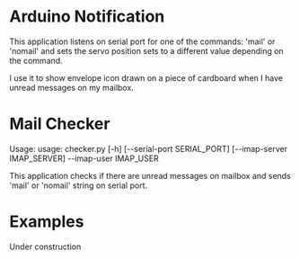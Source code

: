 # Arduino Notification

This application listens on serial port for one of the commands: 'mail' or 'nomail' and sets the servo position sets to a different value depending on the command.

I use it to show envelope icon drawn on a piece of cardboard when I have unread messages on my mailbox.



# Mail Checker

Usage:
usage: checker.py [-h] [--serial-port SERIAL_PORT] [--imap-server IMAP_SERVER] --imap-user IMAP_USER

This application checks if there are unread messages on mailbox and sends 'mail' or 'nomail' string on serial port.

# Examples

Under construction
